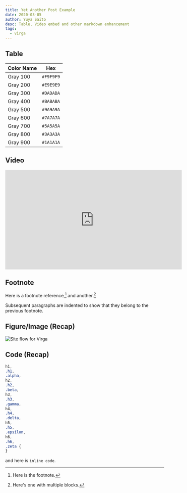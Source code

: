 ```yaml
---
title: Yet Another Post Example
date: 2020-03-05
author: Yuya Saito
desc: Table, Video embed and other markdown enhancement
tags:
  - virga
---
```


## Table

| Color Name | Hex       |
| ---------- | --------- |
| Gray 100   | `#F9F9F9` |
| Gray 200   | `#E9E9E9` |
| Gray 300   | `#DADADA` |
| Gray 400   | `#BABABA` |
| Gray 500   | `#9A9A9A` |
| Gray 600   | `#7A7A7A` |
| Gray 700   | `#5A5A5A` |
| Gray 800   | `#3A3A3A` |
| Gray 900   | `#1A1A1A` |

## Video

<iframe width="560" height="315" src="https://www.youtube-nocookie.com/embed/UaelNxjgGCo" frameborder="0" allow="accelerometer; autoplay; encrypted-media; gyroscope; picture-in-picture" allowfullscreen></iframe>

## Footnote

Here is a footnote reference,[^1] and another.[^longnote]

[^1]: Here is the footnote.
[^longnote]: Here's one with multiple blocks.

Subsequent paragraphs are indented to show that they belong to the previous footnote.

## Figure/Image (Recap)

![Site flow for Virga](/images/varga-site-flow.png 'This is a site flow for Varga')

## Code (Recap)

```css
h1,
.h1,
.alpha,
h2,
.h2,
.beta,
h3,
.h3,
.gamma,
h4,
.h4,
.delta,
h5,
.h5,
.epsilon,
h6,
.h6,
.zeta {
}
```

and here is `inline code`.

